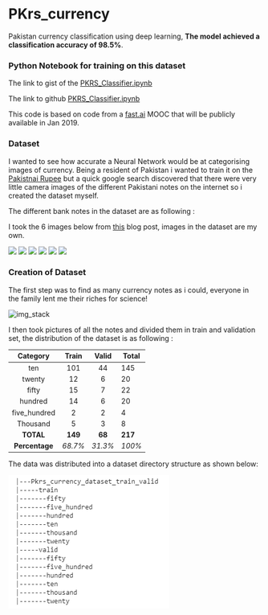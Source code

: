 # PKrs_currency
Pakistan currency classification using deep learning, **The model achieved a classification accuracy of 98.5%**.

### Python Notebook for training on this dataset
The link to gist of the [PKRS_Classifier.ipynb](https://colab.research.google.com/gist/GM223/c9673150974efd4e25fbc3bebded4351/pkrs_classifier.ipynb)

The link to github [PKRS_Classifier.ipynb](https://github.com/GM223/PKrs_currency/blob/master/PKRS_Classifier.ipynb)

This code is based on code from a [fast.ai](https://github.com/fastai/fastai) MOOC that will be publicly available in Jan 2019.

### Dataset
I wanted to see how accurate a Neural Network would be at categorising images of currency. Being a resident of Pakistan i wanted to train it on the [Pakistnai Rupee](https://en.wikipedia.org/wiki/Pakistani_rupee) but a quick google search discovered that there were very little camera images of the different Pakistani notes on the internet so i created the dataset myself.

The different bank notes in the dataset are as following : 

I took the 6 images below from [this](http://www.mkhalid.com/2008/04/27/pakistani-rupee-currency-note/) blog post, images in the dataset are my own.
<p float="left">
  <img src="http://www.mkhalid.com/wp-content/uploads/2008/04/10rupees2005jinnahpesha.jpg" width="300" />
  <img src="http://www.mkhalid.com/wp-content/uploads/2008/04/20rupees2008muhammad_ali_jinnahmohen-jo-daro_larkana.jpg" width="300" /> 
  <img src="http://www.mkhalid.com/wp-content/uploads/2008/04/PKR-50-note-300x300-july-9-2008.jpg" width="300" />
   <img src="http://www.mkhalid.com/wp-content/uploads/2008/04/100rupees2005muhammad_al.jpg" width="300" />
   <img src="http://www.mkhalid.com/wp-content/uploads/2008/04/500rupee2007muhammad_alibashahi_masjid_lahore.jpg" width="300" />
   <img src="http://www.mkhalid.com/wp-content/uploads/2008/04/1000rupeesjinnahislamia_college_peshawar.jpg" width="300" />
</p>

### Creation of Dataset
The first step was to find as many currency notes as i could, everyone in the family lent me their riches for science!
   
![img_stack](https://github.com/GM223/PKrs_currency/blob/master/others/InkedIMG_20181023_161942_LI_pile.jpg?raw=true)

I then took pictures of all the notes and divided them in train and validation set, the distribution of the dataset is as following :

| Category | Train | Valid | Total |
|:------------:|:-----:|:-----:|-------|
| ten | 101 | 44 | 145 |
| twenty | 12 | 6 | 20 |
| fifty | 15 | 7 | 22 |
| hundred | 14 | 6 | 20 |
| five_hundred | 2 | 2 | 4 |
| Thousand | 5 | 3 | 8 |
| **TOTAL** | **149** | **68** | **217** |
| **Percentage** | *68.7%* | *31.3%* | *100%* |

The data was distributed into a dataset directory structure as shown below:

![alt text](https://github.com/GM223/PKrs_currency/blob/master/others/direct_struct.PNG?raw=true)
